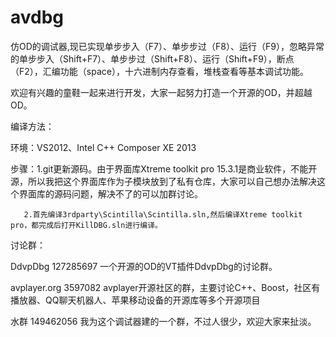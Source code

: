 avdbg
=====

仿OD的调试器,现已实现单步步入（F7）、单步步过（F8）、运行（F9），忽略异常的单步步入（Shift+F7）、单步步过（Shift+F8）、运行（Shift+F9），断点（F2），汇编功能（space），十六进制内存查看，堆栈查看等基本调试功能。


欢迎有兴趣的童鞋一起来进行开发，大家一起努力打造一个开源的OD，并超越OD。

编译方法：
 
 环境：VS2012、Intel C++ Composer XE 2013
 
 步骤：1.git更新源码。由于界面库Xtreme toolkit pro 15.3.1是商业软件，不能开源，所以我把这个界面库作为子模块放到了私有仓库，大家可以自己想办法解决这个界面库的源码问题，解决不了的可以加群讨论。
       
       2.首先编译3rdparty\Scintilla\Scintilla.sln,然后编译Xtreme toolkit pro，都完成后打开KillDBG.sln进行编译。
       

讨论群：
  
  DdvpDbg  127285697  一个开源的OD的VT插件DdvpDbg的讨论群。
  
  avplayer.org  3597082  avplayer开源社区的群，主要讨论C++、Boost，社区有播放器、QQ聊天机器人、苹果移动设备的开源库等多个开源项目
  
  水群  149462056  我为这个调试器建的一个群，不过人很少，欢迎大家来扯淡。
  
